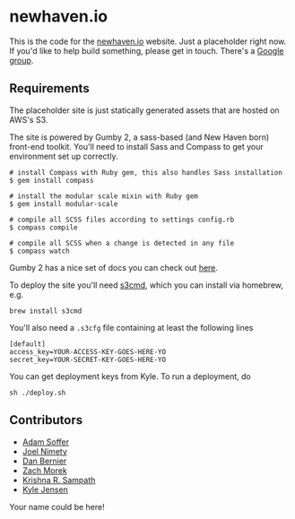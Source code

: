 newhaven.io
======

This is the code for the [newhaven.io](http://www.newhaven.io) website.  Just a placeholder right now.
If you'd like to help build something, please get in touch.  There's a
[Google group](https://groups.google.com/forum/?fromgroups#!forum/newhavenio).

## Requirements

The placeholder site is just statically generated assets that are hosted on AWS's S3.

The site is powered by Gumby 2, a sass-based (and New Haven born) front-end toolkit. You'll need to install Sass and Compass to get your environment set up correctly. 

	# install Compass with Ruby gem, this also handles Sass installation
	$ gem install compass
	
	# install the modular scale mixin with Ruby gem
	$ gem install modular-scale
  
	# compile all SCSS files according to settings config.rb
	$ compass compile
  
	# compile all SCSS when a change is detected in any file
	$ compass watch		


Gumby 2 has a nice set of docs you can check out [here](http://gumbyframework.com/docs/grid/).

To deploy the site you'll need [s3cmd](http://s3tools.org/s3cmd), which you can install
via homebrew, e.g.

	brew install s3cmd

You'll also need a `.s3cfg` file containing at least the following lines

	[default]
	access_key=YOUR-ACCESS-KEY-GOES-HERE-YO
	secret_key=YOUR-SECRET-KEY-GOES-HERE-YO

You can get deployment keys from Kyle.  To run a deployment, do 

	sh ./deploy.sh

## Contributors

* [Adam Soffer](http://github.com/ads1018)
* [Joel Nimety](https://github.com/jnimety)
* [Dan Bernier](https://github.com/danbernier)
* [Zach Morek](https://github.com/ZachBeta)
* [Krishna R. Sampath](https://github.com/KrishnaRSampath)
* [Kyle Jensen](http://github.com/kljensen)

Your name could be here!  

